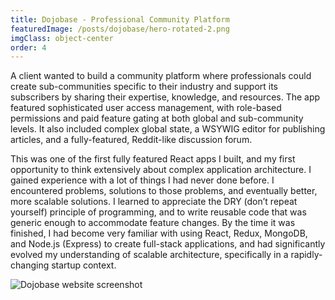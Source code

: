 ```yaml
---
title: Dojobase - Professional Community Platform
featuredImage: /posts/dojobase/hero-rotated-2.png
imgClass: object-center
order: 4
---
```


A client wanted to build a community platform where professionals could create sub-communities specific to their industry and support its subscribers by sharing their expertise, knowledge, and resources. The app featured sophisticated user access management, with role-based permissions and paid feature gating at both global and sub-community levels. It also included complex global state, a WSYWIG editor for publishing articles, and a fully-featured, Reddit-like discussion forum.

This was one of the first fully featured React apps I built, and my first opportunity to think extensively about complex application architecture. I gained experience with a lot of things I had never done before. I encountered problems, solutions to those problems, and eventually better, more scalable solutions. I learned to appreciate the DRY (don’t repeat yourself) principle of programming, and to write reusable code that was generic enough to accommodate feature changes. By the time it was finished, I had become very familiar with using React, Redux, MongoDB, and Node.js (Express) to create full-stack applications, and had significantly evolved my understanding of scalable architecture, specifically in a rapidly-changing startup context.

<img alt="Dojobase website screenshot" src="/posts/dojobase/1.png" />
